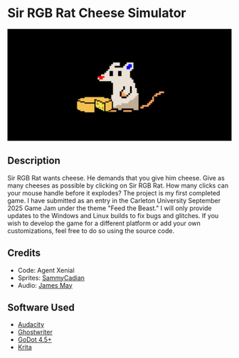 # Sir RGB Rat Cheese Simulator
![](./graphics/unused/repository-open-graph-template.png "Sir RGB Rat Cheese Simulator Cover")
## Description
Sir RGB Rat wants cheese. He demands that you give him cheese. Give as many cheeses as possible by clicking on Sir RGB Rat. How many clicks can your mouse handle before it explodes? The project is my first completed game. I have submitted as an entry in the Carleton University September 2025 Game Jam under the theme "Feed the Beast." I will only provide updates to the Windows and Linux builds to fix bugs and glitches. If you wish to develop the game for a different platform or add your own customizations, feel free to do so using the source code.
## Credits
- Code: Agent Xenial
- Sprites: [SammyCadian](https://sammycadian.itch.io)
- Audio: [James May](https://www.myinstants.com/en/instant/cheese-james-may-10207)
## Software Used
- [Audacity](https://v2-audacity.com)
- [Ghostwriter](https://ghostwriter.kde.org)
- [GoDot 4.5+](https://godotengine.org)
- [Krita](https://krita.org)